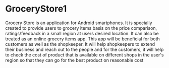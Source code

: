 # GroceryStore1

Grocery Store is an application for Android smartphones. It is specially created to
provide users to grocery items basis on the price comparison, ratings/feedback in a
small region at users desired location. It can also be treated as an online grocery items
app. This app will be beneficial for both customers as well as the shopkeeper. It will
help shopkeepers to extend their business and reach out to the people and for the
customers, it will help to check the cost of product that is available on different shops
in the user's region so that they can go for the best product on reasonable cost

